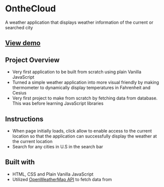 # OntheCloud
A weather application that displays weather information of the current or searched city

## [View demo](https://holahoon.github.io/weather-app/)

## Project Overview
* Very first application to be built from scratch using plain Vanilla JavaScript
* Turned a simple weather application into more visual friendly by making thermometer to dynamically display temperatures in Fahrenheit and Cesius
* Very first project to make from scratch by fetching data from database. This was before learning JavaScript libraries

## Instructions
* When page initially loads, click allow to enable access to the current location so that the application can successfully display the weather at the current location
* Search for any cities in U.S in the search bar

## Built with
* HTML, CSS and Plain Vanilla JavaScript
* Utilized [OpenWeatherMap API](https://openweathermap.org/) to fetch data from

